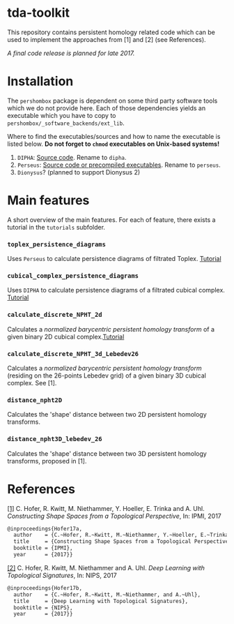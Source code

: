 # tda-toolkit

This repository contains persistent homology related code which can be used 
to implement the approaches from [1] and [2] (see References).

*A final code release is planned for late 2017.*

# Installation

The `pershombox` package is dependent on some third party software tools which we do not provide here.
Each of those dependencies yields an executable which you have to copy to 
`pershombox/_software_backends/ext_lib`.

Where to find the executables/sources and how to name the executable is listed below. 
**Do not forget to `chmod` executables on Unix-based systems!**

1. `DIPHA`: [Source code](https://github.com/DIPHA/dipha). Rename to `dipha`.
2. `Perseus`: [Source code or precompiled executables](http://people.maths.ox.ac.uk/nanda/perseus/index.html). 
Rename to `perseus`.
3. `Dionysus`? (planned to support Dionysus 2)

# Main features
A short overview of the main features. For each of feature, there exists a tutorial in the 
`tutorials` subfolder.

### `toplex_persistence_diagrams`
Uses `Perseus` to calculate persistence diagrams of filtrated Toplex. [Tutorial](https://github.com/c-hofer/tda-toolkit/blob/tutorials_and_readme/tutorials/toplex_persistence_diagrams.ipynb)

### `cubical_complex_persistence_diagrams`
Uses `DIPHA` to calculate persistence diagrams of a filtrated cubical complex. [Tutorial](https://github.com/c-hofer/tda-toolkit/blob/tutorials_and_readme/tutorials/cubical_complex_persistence_diagrams.ipynb)

### `calculate_discrete_NPHT_2d`
Calculates a *normalized barycentric persistent homology transform* of a given binary 2D cubical complex.[Tutorial](https://github.com/c-hofer/tda-toolkit/blob/tutorials_and_readme/tutorials/discrete_2d_npht.ipynb)

### `calculate_discrete_NPHT_3d_Lebedev26`
Calculates a *normalized barycentric persistent homology transform* (residing on 
the 26-points Lebedev grid) of a given binary 3D cubical complex.
See [1].

### `distance_npht2D`
Calculates the 'shape' distance between two 2D persistent homology transforms. 

### `distance_npht3D_lebedev_26` 
Calculates the 'shape' distance between two 3D persistent homology transforms, proposed
in [1].

# References 
[[1]](http://wwwx.cs.unc.edu/~mn/sites/default/files/hofer2017_ipmi.pdf) 
C. Hofer, R. Kwitt, M. Niethammer, Y. Hoeller, E. Trinka and A. Uhl.    
*Constructing Shape Spaces from a Topological Perspective*, In: IPMI, 2017
```bash
@inproceedings{Hofer17a,
  author    = {C.~Hofer, R.~Kwitt, M.~Niethammer, Y.~Hoeller, E.~Trinka and A.~Uhl},
  title     = {Constructing Shape Spaces from a Topological Perspective},
  booktitle = {IPMI},
  year      = {2017}}
```

[[2]](http://wwwx.cs.unc.edu/~mn/sites/default/files/hofer2017_ipmi.pdf) 
C. Hofer, R. Kwitt, M. Niethammer and A. Uhl. *Deep Learning with Topological Signatures*,
In: NIPS, 2017
```bash
@inproceedings{Hofer17b,
  author    = {C.~Hofer, R.~Kwitt, M.~Niethammer, and A.~Uhl},
  title     = {Deep Learning with Topological Signatures},
  booktitle = {NIPS},
  year      = {2017}}
```


